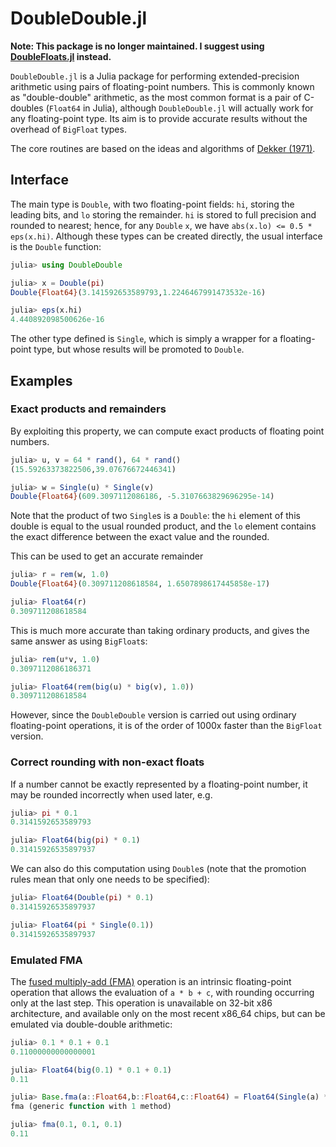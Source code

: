 DoubleDouble.jl
===============

**Note: This package is no longer maintained. I suggest using [DoubleFloats.jl](https://github.com/JuliaMath/DoubleFloats.jl) instead.**

`DoubleDouble.jl` is a Julia package for performing extended-precision arithmetic using pairs of floating-point numbers. This is commonly known as "double-double" arithmetic, as the most common format is a pair of C-doubles (`Float64` in Julia), although `DoubleDouble.jl` will actually work for any floating-point type. Its aim is to provide accurate results without the overhead of `BigFloat` types.

The core routines are based on the ideas and algorithms of [Dekker (1971)][dekker1971].

Interface
---------
The main type is `Double`, with two floating-point fields: `hi`, storing the leading bits, and `lo` storing the remainder. `hi` is stored to full precision and rounded to nearest; hence, for any `Double` `x`, we have `abs(x.lo) <= 0.5 * eps(x.hi)`. Although these types can be created directly, the usual interface is the `Double` function:

```julia
julia> using DoubleDouble

julia> x = Double(pi)
Double{Float64}(3.141592653589793,1.2246467991473532e-16)

julia> eps(x.hi)
4.440892098500626e-16
```

The other type defined is `Single`, which is simply a wrapper for a
floating-point type, but whose results will be promoted to `Double`.

Examples
---------
### Exact products and remainders

By exploiting this property, we can compute exact products of floating point numbers.

```julia
julia> u, v = 64 * rand(), 64 * rand()
(15.59263373822506,39.07676672446341)

julia> w = Single(u) * Single(v)
Double{Float64}(609.3097112086186, -5.3107663829696295e-14)
```
Note that the product of two `Single`s is a `Double`: the `hi` element of this
double is equal to the usual rounded product, and the `lo` element contains the exact
difference between the exact value and the rounded.

This can be used to get an accurate remainder
```julia
julia> r = rem(w, 1.0)
Double{Float64}(0.309711208618584, 1.6507898617445858e-17)

julia> Float64(r)
0.309711208618584
```

This is much more accurate than taking ordinary products, and gives the same answer as using `BigFloat`s:
```julia
julia> rem(u*v, 1.0)
0.3097112086186371

julia> Float64(rem(big(u) * big(v), 1.0))
0.309711208618584
```
However, since the `DoubleDouble` version is carried out using ordinary floating-point operations, it is of the order of 1000x faster than the `BigFloat` version.

### Correct rounding with non-exact floats

If a number cannot be exactly represented by a floating-point number, it may be rounded incorrectly when used later, e.g.
```julia
julia> pi * 0.1
0.3141592653589793

julia> Float64(big(pi) * 0.1)
0.31415926535897937
```
We can also do this computation using `Double`s (note that the promotion rules mean that only one needs to be specified):
```julia
julia> Float64(Double(pi) * 0.1)
0.31415926535897937

julia> Float64(pi * Single(0.1))
0.31415926535897937
```

### Emulated FMA

The [fused multiply-add (FMA)](http://en.wikipedia.org/wiki/Multiply%E2%80%93accumulate_operation) operation is an intrinsic floating-point
operation that allows the evaluation of `a * b + c`, with rounding occurring only
at the last step. This operation is unavailable on 32-bit x86 architecture, and available
only on the most recent x86_64 chips, but can be emulated via double-double arithmetic:

```julia
julia> 0.1 * 0.1 + 0.1
0.11000000000000001

julia> Float64(big(0.1) * 0.1 + 0.1)
0.11

julia> Base.fma(a::Float64,b::Float64,c::Float64) = Float64(Single(a) * Single(b) + Single(c))
fma (generic function with 1 method)

julia> fma(0.1, 0.1, 0.1)
0.11
```

[dekker1971]: http://link.springer.com/article/10.1007%2FBF01397083  "T.J. Dekker (1971) 'A floating-point technique for extending the available precision', Numerische Mathematik, Volume 18, Issue 3, pp 224-242"
